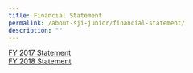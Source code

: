 ```yaml
---
title: Financial Statement
permalink: /about-sji-junior/financial-statement/
description: ""
---
```

[FY 2017 Statement](/files/2017%20Annex%20A%20Sumary%20Table%20for%20GAS.pdf)  
[FY 2018 Statement](/files/Annex%20A%20Sumary%20Table%20for%202018.pdf)